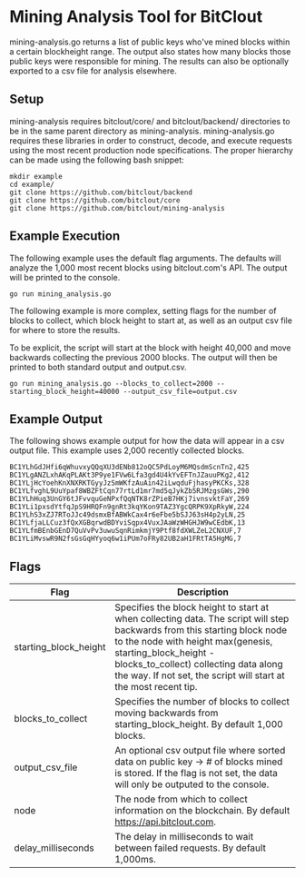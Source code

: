 # Mining Analysis Tool for BitClout
mining-analysis.go returns a list of public keys who've mined blocks within a certain blockheight range.
The output also states how many blocks those public keys were responsible for mining.
The results can also be optionally exported to a csv file for analysis elsewhere.

## Setup
 mining-analysis requires bitclout/core/ and bitclout/backend/ directories to be in the same parent directory 
as mining-analysis. mining-analysis.go requires these libraries in order to construct, decode, and execute requests
 using the most recent production node specifications. The proper hierarchy can be made using the following bash snippet:
```shell
mkdir example
cd example/
git clone https://github.com/bitclout/backend
git clone https://github.com/bitclout/core
git clone https://github.com/bitclout/mining-analysis
```
## Example Execution
The following example uses the default flag arguments. The defaults will analyze the 1,000 most recent blocks using bitclout.com's API.
The output will be printed to the console.
```shell
go run mining_analysis.go
```
The following example is more complex, setting flags for the number of blocks to collect, which block height to start at,
as well as an output csv file for where to store the results.

To be explicit, the script will start at the block with height 40,000 and move backwards collecting the previous 2000 blocks.
The output will then be printed to both standard output and output.csv.
```shell
go run mining_analysis.go --blocks_to_collect=2000 --starting_block_height=40000 --output_csv_file=output.csv
```

## Example Output
The following shows example output for how the data will appear in a csv output file. This example uses 2,000 recently collected blocks.
```
BC1YLhGdJHfi6qWhuvxyQQqXU3dENb812oQC5PdLoyM6MQsdmScnTn2,425
BC1YLgANZLxhAKqPLAKt3P9ye1FVw6Lfa3gd4U4kYvEFTnJZauuPKg2,412
BC1YLjHcYoehKnXNXRKTGyyJzSmWKfzAuAin42iLwqduFjhasyPKCKs,328
BC1YLfvghL9UuYpaf8WBZFtCqn77rtLd1mr7md5qJykZb5RJMzgsGWs,290
BC1YLhHuq3UnGY6tJFvvquGeNPxfQqNTK8rZPieB7HKj7ivnsvktFaY,269
BC1YLi1pxsdYtfqJpS9HRQFn9gnRt3kqYKon9TAZ3YgcQRPK9XpRkyW,224
BC1YLhS3xZJ7RToJJc49dsmxBfABWkCax4r6eFbe5bSJJ63sH4p2yLN,25
BC1YLfjaLLCuz3fQxXGBqrwdBDYviSqpx4VuxJAaWzWHGHJW9wCEdbK,13
BC1YLfmBEnbGEnD7QuVvPv3uwuSqnRimkmjY9Ptf8fdXWLZeL2CNXUF,7
BC1YLiMvswR9N2fsGsGqHYyoq6w1iPUm7oFRy82UB2aH1FRtTA5HgMG,7
```

## Flags
| Flag      | Description |
| ----------- | ----------- |
| starting_block_height      | Specifies the block height to start at when collecting data. The script will step backwards from this starting block node to the node with height max(genesis, starting_block_height - blocks_to_collect) collecting data along the way. If not set, the script will start at the most recent tip.      |
| blocks_to_collect   | Specifies the number of blocks to collect moving backwards from starting_block_height. By default 1,000 blocks.       |
| output_csv_file | An optional csv output file where sorted data on public key -> # of blocks mined is stored. If the flag is not set, the data will only be outputed to the console. |
| node | The node from which to collect information on the blockchain. By default https://api.bitclout.com. |
| delay_milliseconds | The delay in milliseconds to wait between failed requests. By default 1,000ms. |